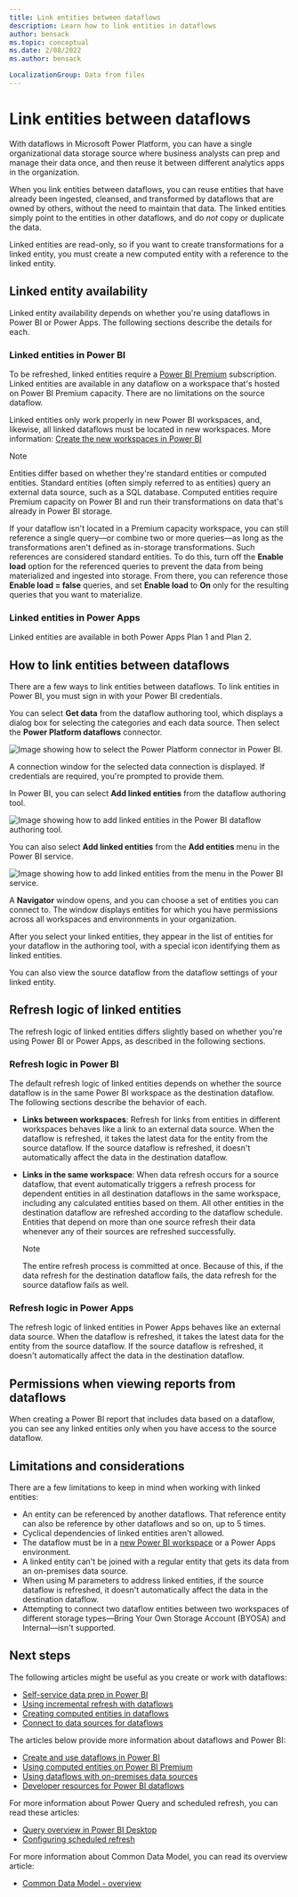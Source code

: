```yaml
---
title: Link entities between dataflows
description: Learn how to link entities in dataflows
author: bensack
ms.topic: conceptual
ms.date: 2/08/2022
ms.author: bensack

LocalizationGroup: Data from files
---
```

# Link entities between dataflows

With dataflows in Microsoft Power Platform, you can have a single organizational data storage source where business analysts can prep and manage their data once, and then reuse it between different analytics apps in the organization. 

When you link entities between dataflows, you can reuse entities that have already been ingested, cleansed, and transformed by dataflows that are owned by others, without the need to maintain that data. The linked entities simply point to the entities in other dataflows, and do *not* copy or duplicate the data.

Linked entities are read-only, so if you want to create transformations for a linked entity, you must create a new computed entity with a reference to the linked entity.

## Linked entity availability

Linked entity availability depends on whether you're using dataflows in Power BI or Power Apps. The following sections describe the details for each.

### Linked entities in Power BI

To be refreshed, linked entities require a [Power BI Premium](/power-bi/service-premium-what-is) subscription. Linked entities are available in any dataflow on a workspace that's hosted on Power BI Premium capacity. There are no limitations on the source dataflow.

Linked entities only work properly in new Power BI workspaces, and, likewise, all linked dataflows must be located in new workspaces. More information: [Create the new workspaces in Power BI](/power-bi/service-create-the-new-workspaces)

> [!NOTE]
> Entities differ based on whether they're standard entities or computed entities. Standard entities (often simply referred to as entities) query an external data source, such as a SQL database. Computed entities require Premium capacity on Power BI and run their transformations on data that's already in Power BI storage. 
>
>If your dataflow isn't located in a Premium capacity workspace, you can still reference a single query&mdash;or combine two or more queries&mdash;as long as the transformations aren't defined as in-storage transformations. Such references are considered standard entities. To do this, turn off the **Enable load** option for the referenced queries to prevent the data from being materialized and ingested into storage. From there, you can reference those **Enable load = false** queries, and set **Enable load** to **On** only for the resulting queries that you want to materialize.

### Linked entities in Power Apps

Linked entities are available in both Power Apps Plan 1 and Plan 2.

## How to link entities between dataflows

There are a few ways to link entities between dataflows. To link entities in Power BI, you must sign in with your Power BI credentials.

You can select **Get data** from the dataflow authoring tool, which displays a dialog box for selecting the categories and each data source. Then select the **Power Platform dataflows** connector. 

![Image showing how to select the Power Platform connector in Power BI.](media/dataflows-linked-entities/linked-entities-03.png)

A connection window for the selected data connection is displayed. If credentials are required, you're prompted to provide them.

In Power BI, you can select **Add linked entities** from the dataflow authoring tool.

![Image showing how to add linked entities in the Power BI dataflow authoring tool.](media/dataflows-linked-entities/linked-entities-00.png)

You can also select **Add linked entities** from the **Add entities** menu in the Power BI service.

![Image showing how to add linked entities from the menu in the Power BI service.](media/dataflows-linked-entities/linked-entities-01.png)

A **Navigator** window opens, and you can choose a set of entities you can connect to. The window displays entities for which you have permissions across all workspaces and environments in your organization.

After you select your linked entities, they appear in the list of entities for your dataflow in the authoring tool, with a special icon identifying them as linked entities.

You can also view the source dataflow from the dataflow settings of your linked entity.

## Refresh logic of linked entities

The refresh logic of linked entities differs slightly based on whether you're using Power BI or Power Apps, as described in the following sections.

### Refresh logic in Power BI

The default refresh logic of linked entities depends on whether the source dataflow is in the same Power BI workspace as the destination dataflow. The following sections describe the behavior of each.

* **Links between workspaces**: Refresh for links from entities in different workspaces behaves like a link to an external data source. When the dataflow is refreshed, it takes the latest data for the entity from the source dataflow. If the source dataflow is refreshed, it doesn't automatically affect the data in the destination dataflow.

* **Links in the same workspace**: When data refresh occurs for a source dataflow, that event automatically triggers a refresh process for dependent entities in all destination dataflows in the same workspace, including any calculated entities based on them. All other entities in the destination dataflow are refreshed according to the dataflow schedule. Entities that depend on more than one source refresh their data whenever any of their sources are refreshed successfully.

  > [!NOTE]
  > The entire refresh process is committed at once. Because of this, if the data refresh for the destination dataflow fails, the data refresh for the source dataflow fails as well.

### Refresh logic in Power Apps

The refresh logic of linked entities in Power Apps behaves like an external data source. When the dataflow is refreshed, it takes the latest data for the entity from the source dataflow. If the source dataflow is refreshed, it doesn't automatically affect the data in the destination dataflow.

## Permissions when viewing reports from dataflows

When creating a Power BI report that includes data based on a dataflow, you can see any linked entities only when you have access to the source dataflow.

## Limitations and considerations

There are a few limitations to keep in mind when working with linked entities:

* An entity can be referenced by another dataflows. That reference entity can also be reference by other dataflows and so on, up to 5 times.
* Cyclical dependencies of linked entities aren't allowed.
* The dataflow must be in a [new Power BI workspace](/power-bi/service-create-the-new-workspaces) or a Power Apps environment.
* A linked entity can't be joined with a regular entity that gets its data from an on-premises data source.
* When using M parameters to address linked entities, if the source dataflow is refreshed, it doesn't automatically affect the data in the destination dataflow.
* Attempting to connect two dataflow entities between two workspaces of different storage types&mdash;Bring Your Own Storage Account (BYOSA) and Internal&mdash;isn't supported.

## Next steps

The following articles might be useful as you create or work with dataflows:

* [Self-service data prep in Power BI](create-use.md)
* [Using incremental refresh with dataflows](incremental-refresh.md)
* [Creating computed entities in dataflows](computed-entities.md)
* [Connect to data sources for dataflows](data-sources.md)

The articles below provide more information about dataflows and Power BI:

* [Create and use dataflows in Power BI](/power-bi/service-dataflows-create-use)
* [Using computed entities on Power BI Premium](computed-entities.md)
* [Using dataflows with on-premises data sources](/power-bi/service-dataflows-on-premises-gateways)
* [Developer resources for Power BI dataflows](/power-bi/service-dataflows-developer-resources)

For more information about Power Query and scheduled refresh, you can read these articles:

* [Query overview in Power BI Desktop](/power-bi/desktop-query-overview)
* [Configuring scheduled refresh](/power-bi/refresh-scheduled-refresh)

For more information about Common Data Model, you can read its overview article:

* [Common Data Model - overview ](/powerapps/common-data-model/overview)
